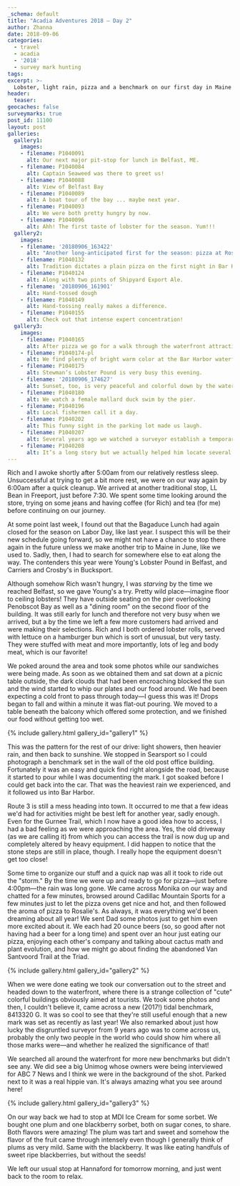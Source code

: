 ```yaml
---
_schema: default
title: "Acadia Adventures 2018 – Day 2"
author: Zhanna
date: 2018-09-06
categories:
  - travel
  - acadia
  - '2018' 
  - survey mark hunting
tags:
excerpt: >-
  Lobster, light rain, pizza and a benchmark on our first day in Maine ...
header:
  teaser:
geocaches: false
surveymarks: true
post_id: 11100
layout: post
galleries:
  gallery1:
    images:
    - filename: P1040091
      alt: Our next major pit-stop for lunch in Belfast, ME.
    - filename: P1040084
      alt: Captain Seaweed was there to greet us!
    - filename: P1040088
      alt: View of Belfast Bay
    - filename: P1040089
      alt: A boat tour of the bay ... maybe next year.
    - filename: P1040093
      alt: We were both pretty hungry by now.
    - filename: P1040096
      alt: Ahh! The first taste of lobster for the season. Yum!!!
  gallery2:
    images:
    - filename: '20180906_163422'
      alt: "Another long-anticipated first for the season: pizza at Rosalie’s"
    - filename: P1040132
      alt: Tradition dictates a plain pizza on the first night in Bar Harbor
    - filename: P1040124
      alt: Along with two pints of Shipyard Export Ale.
    - filename: '20180906_161901'
      alt: Hand-tossed dough
    - filename: P1040149
      alt: Hand-tossing really makes a difference.
    - filename: P1040155
      alt: Check out that intense expert concentration!
  gallery3:
    images:
    - filename: P1040165
      alt: After pizza we go for a walk through the waterfront attractions.
    - filename: P1040174-pl
      alt: We find plenty of bright warm color at the Bar Harbor waterfront.
    - filename: P1040175
      alt: Stewman’s Lobster Pound is very busy this evening.
    - filename: '20180906_174627'
      alt: Sunset, too, is very peaceful and colorful down by the waterfront.
    - filename: P1040180
      alt: We watch a female mallard duck swim by the pier.
    - filename: P1040196
      alt: Local fishermen call it a day.
    - filename: P1040202
      alt: This funny sight in the parking lot made us laugh.
    - filename: P1040207
      alt: Several years ago we watched a surveyor establish a temporary survey point here.
    - filename: P1040208
      alt: It’s a long story but we actually helped him locate several nearby tidal benchmarks. (We hunt benchmarks, too!)          
---
```


Rich and I awoke shortly after 5:00am from our relatively restless sleep. Unsuccessful at trying to get a bit more rest, we were on our way again by 6:00am after a quick cleanup. We arrived at another traditional stop, LL Bean in Freeport, just before 7:30. We spent some time looking around the store, trying on some jeans and having coffee (for Rich) and tea (for me) before continuing on our journey.

At some point last week, I found out that the Bagaduce Lunch had again closed for the season on Labor Day, like last year. I suspect this will be their new schedule going forward, so we might not have a chance to stop there again in the future unless we make another trip to Maine in June, like we used to. Sadly, then, I had to search for somewhere else to eat along the way. The contenders this year were Young's Lobster Pound in Belfast, and Carriers and Crosby's in Bucksport. 

Although somehow Rich wasn't hungry, I was _starving_ by the time we reached Belfast, so we gave Young's a try. Pretty wild place—imagine floor to ceiling lobsters! They have outside seating on the pier overlooking Penobscot Bay as well as a "dining room" on the second floor of the building. It was still early for lunch and therefore not very busy when we arrived, but a by the time we left a few more customers had arrived and were making their selections. Rich and I both ordered lobster rolls, served with lettuce on a hamburger bun which is sort of unusual, but very tasty. They were stuffed with meat and more importantly, lots of leg and body meat, which is our favorite! 

We poked around the area and took some photos while our sandwiches were being made. As soon as we obtained them and sat down at a picnic table outside, the dark clouds that had been encroaching blocked the sun and the wind started to whip our plates and our food around. We had been expecting a cold front to pass through today—I guess this was it! Drops began to fall and within a minute it was flat-out pouring. We moved to a table beneath the balcony which offered some protection, and we finished our food without getting too wet.

{% include gallery.html gallery_id="gallery1" %}

This was the pattern for the rest of our drive: light showers, then heavier rain, and then back to sunshine. We stopped in Searsport so I could photograph a benchmark set in the wall of the old post office building. Fortunately it was an easy and quick find right alongside the road, because it started to pour while I was documenting the mark.  I got soaked before I could get back into the car. That was the heaviest rain we experienced, and it followed us into Bar Harbor.

Route 3 is still a mess heading into town. It occurred to me that a few ideas we'd had for activities might be best left for another year, sadly enough. Even for the Gurnee Trail, which I now have a good idea how to access, I had a bad feeling as we were approaching the area. Yes, the old driveway (as we are calling it) from which you can access the trail is now dug up and completely altered by heavy equipment. I did happen to notice that the stone steps are still in place, though. I really hope the equipment doesn't get too close!

Some time to organize our stuff and a quick nap was all it took to ride out the "storm." By the time we were up and ready to go for pizza—just before 4:00pm—the rain was long gone. We came across Monika on our way and chatted for a few minutes, browsed around Cadillac Mountain Sports for a few minutes just to let the pizza ovens get nice and hot, and then followed the aroma of pizza to Rosalie's. As always, it was everything we'd been dreaming about all year! We sent Dad some photos just to get him even more excited about it. We each had 20 ounce beers (so, so good after not having had a beer for a long time) and spent over an hour just eating our pizza, enjoying each other's company and talking about cactus math and plant evolution, and how we might go about finding the abandoned Van Santvoord Trail at the Triad. 

{% include gallery.html gallery_id="gallery2" %}

When we were done eating we took our conversation out to the street and headed down to the waterfront, where there is a strange collection of "cute" colorful buildings obviously aimed at tourists. We took some photos and then, I couldn't believe it, came across a new (2017!) tidal benchmark, 8413320 G. It was so cool to see that they're still useful enough that a new mark was set as recently as last year! We also remarked about just how lucky the disgruntled surveyor from 9 years ago was to come across us, probably the only two people in the world who could show him where all those marks were—and whether he realized the significance of that!

We searched all around the waterfront for more new benchmarks but didn't see any. We did see a big Unimog whose owners were being interviewed for ABC 7 News and I think we were in the background of the shot. Parked next to it was a real hippie van. It's always amazing what you see around here!

{% include gallery.html gallery_id="gallery3" %}

On our way back we had to stop at MDI Ice Cream for some sorbet. We bought one plum and one blackberry sorbet, both on sugar cones, to share. Both flavors were amazing! The plum was tart and sweet and somehow the flavor of the fruit came through intensely even though I generally think of plums as very mild. Same with the blackberry. It was like eating handfuls of sweet ripe blackberries, but without the seeds!

We left our usual stop at Hannaford for tomorrow morning, and just went back to the room to relax.
